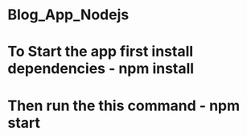 # Blog_App_Nodejs

# To Start the app first install dependencies - npm install
# Then run the this command - npm start
